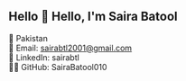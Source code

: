 ## Hello 👋 Hello, I'm Saira Batool

📍 Pakistan<br/>
📧 Email: sairabtl2001@gmail.com<br/>
🔗 LinkedIn: sairabtl<br/>
👨‍💻 GitHub: SairaBatool010<br/>

<!--


**SairaBatool010/SairaBatool010** is a ✨ _special_ ✨ repository because its `README.md` (this file) appears on your GitHub profile.

Here are some ideas to get you started:

- 🔭 I’m currently working on ...
- 🌱 I’m currently learning ...
- 👯 I’m looking to collaborate on ...
- 🤔 I’m looking for help with ...
- 💬 Ask me about ...
- 📫 How to reach me: ...
- 😄 Pronouns: ...
- ⚡ Fun fact: ...
-->
